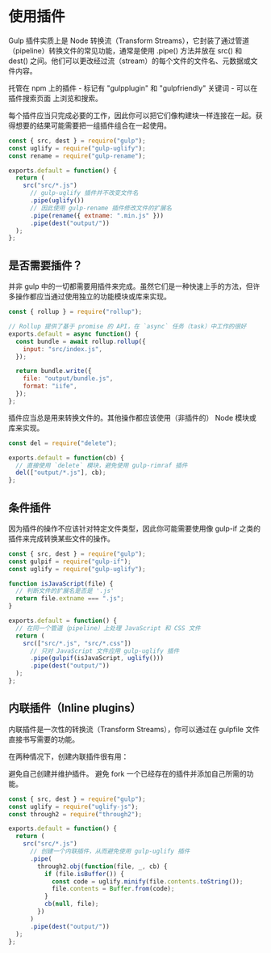 # 使用插件

Gulp 插件实质上是 Node 转换流（Transform Streams），它封装了通过管道（pipeline）转换文件的常见功能，通常是使用 .pipe() 方法并放在 src() 和 dest() 之间。他们可以更改经过流（stream）的每个文件的文件名、元数据或文件内容。

托管在 npm 上的插件 - 标记有 "gulpplugin" 和 "gulpfriendly" 关键词 - 可以在 插件搜索页面 上浏览和搜索。

每个插件应当只完成必要的工作，因此你可以把它们像构建块一样连接在一起。获得想要的结果可能需要把一组插件组合在一起使用。

```js
const { src, dest } = require("gulp");
const uglify = require("gulp-uglify");
const rename = require("gulp-rename");

exports.default = function() {
  return (
    src("src/*.js")
      // gulp-uglify 插件并不改变文件名
      .pipe(uglify())
      // 因此使用 gulp-rename 插件修改文件的扩展名
      .pipe(rename({ extname: ".min.js" }))
      .pipe(dest("output/"))
  );
};
```

## 是否需要插件？

并非 gulp 中的一切都需要用插件来完成。虽然它们是一种快速上手的方法，但许多操作都应当通过使用独立的功能模块或库来实现。

```js
const { rollup } = require("rollup");

// Rollup 提供了基于 promise 的 API，在 `async` 任务（task）中工作的很好
exports.default = async function() {
  const bundle = await rollup.rollup({
    input: "src/index.js",
  });

  return bundle.write({
    file: "output/bundle.js",
    format: "iife",
  });
};
```

插件应当总是用来转换文件的。其他操作都应该使用（非插件的） Node 模块或库来实现。

```js
const del = require("delete");

exports.default = function(cb) {
  // 直接使用 `delete` 模块，避免使用 gulp-rimraf 插件
  del(["output/*.js"], cb);
};
```

## 条件插件

因为插件的操作不应该针对特定文件类型，因此你可能需要使用像 gulp-if 之类的插件来完成转换某些文件的操作。

```js
const { src, dest } = require("gulp");
const gulpif = require("gulp-if");
const uglify = require("gulp-uglify");

function isJavaScript(file) {
  // 判断文件的扩展名是否是 '.js'
  return file.extname === ".js";
}

exports.default = function() {
  // 在同一个管道（pipeline）上处理 JavaScript 和 CSS 文件
  return (
    src(["src/*.js", "src/*.css"])
      // 只对 JavaScript 文件应用 gulp-uglify 插件
      .pipe(gulpif(isJavaScript, uglify()))
      .pipe(dest("output/"))
  );
};
```

## 内联插件（Inline plugins）

内联插件是一次性的转换流（Transform Streams），你可以通过在 gulpfile 文件直接书写需要的功能。

在两种情况下，创建内联插件很有用：

避免自己创建并维护插件。
避免 fork 一个已经存在的插件并添加自己所需的功能。

```js
const { src, dest } = require("gulp");
const uglify = require("uglify-js");
const through2 = require("through2");

exports.default = function() {
  return (
    src("src/*.js")
      // 创建一个内联插件，从而避免使用 gulp-uglify 插件
      .pipe(
        through2.obj(function(file, _, cb) {
          if (file.isBuffer()) {
            const code = uglify.minify(file.contents.toString());
            file.contents = Buffer.from(code);
          }
          cb(null, file);
        })
      )
      .pipe(dest("output/"))
  );
};
```
